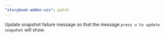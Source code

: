 ```yaml
---
"storybook-addon-vis": patch
---
```


Update snapshot failure message so that the message `press u to update snapshot` will show.
